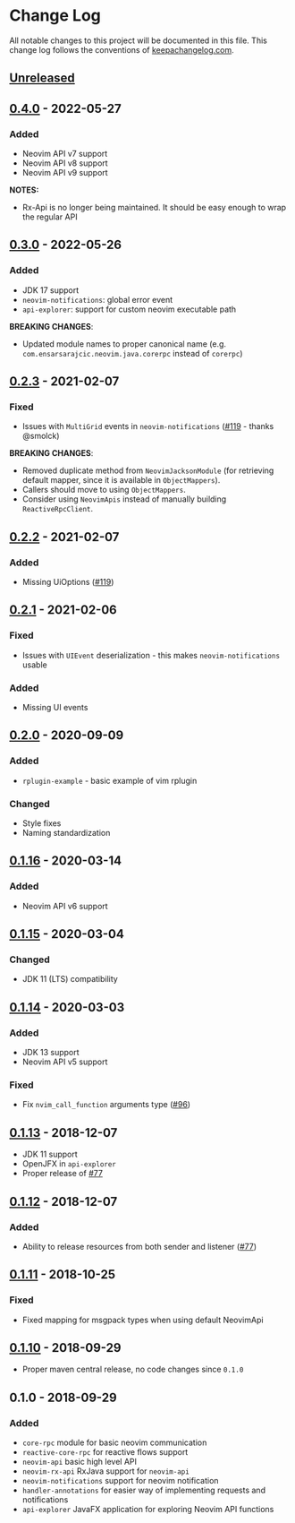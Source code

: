 # Change Log
All notable changes to this project will be documented in this file. This change log follows the conventions of [keepachangelog.com](http://keepachangelog.com/).

## [Unreleased]

## [0.4.0] - 2022-05-27

### Added
- Neovim API v7 support
- Neovim API v8 support
- Neovim API v9 support

**NOTES:**
- Rx-Api is no longer being maintained. It should be easy enough to wrap the regular API

## [0.3.0] - 2022-05-26

### Added
- JDK 17 support
- `neovim-notifications`: global error event
- `api-explorer`: support for custom neovim executable path

**BREAKING CHANGES**:
- Updated module names to proper canonical name (e.g. `com.ensarsarajcic.neovim.java.corerpc` instead of `corerpc`)

## [0.2.3] - 2021-02-07

### Fixed
- Issues with `MultiGrid` events in `neovim-notifications` ([#119][i119] - thanks @smolck)

**BREAKING CHANGES**:
- Removed duplicate method from `NeovimJacksonModule` (for retrieving default mapper, since it is available in `ObjectMappers`).
- Callers should move to using `ObjectMappers`.
- Consider using `NeovimApis` instead of manually building `ReactiveRpcClient`.

## [0.2.2] - 2021-02-07

### Added
- Missing UiOptions ([#119][i119])

## [0.2.1] - 2021-02-06

### Fixed
- Issues with `UIEvent` deserialization - this makes `neovim-notifications` usable

### Added
- Missing UI events

## [0.2.0] - 2020-09-09

### Added
- `rplugin-example` - basic example of vim rplugin

### Changed
- Style fixes
- Naming standardization

## [0.1.16] - 2020-03-14

### Added
- Neovim API v6 support

## [0.1.15] - 2020-03-04

### Changed
- JDK 11 (LTS) compatibility

## [0.1.14] - 2020-03-03

### Added
- JDK 13 support
- Neovim API v5 support

### Fixed
- Fix `nvim_call_function` arguments type ([#96][i96])

## [0.1.13] - 2018-12-07

- JDK 11 support
- OpenJFX in `api-explorer`
- Proper release of [#77][i77]

## [0.1.12] - 2018-12-07

### Added
- Ability to release resources from both sender and listener ([#77][i77])

## [0.1.11] - 2018-10-25

### Fixed
- Fixed mapping for msgpack types when using default NeovimApi

## [0.1.10] - 2018-09-29

- Proper maven central release, no code changes since `0.1.0`

## 0.1.0 - 2018-09-29
### Added
- `core-rpc` module for basic neovim communication
- `reactive-core-rpc` for reactive flows support
- `neovim-api` basic high level API
- `neovim-rx-api` RxJava support for `neovim-api`
- `neovim-notifications` support for neovim notification
- `handler-annotations` for easier way of implementing requests and notifications
- `api-explorer` JavaFX application for exploring Neovim API functions

[Unreleased]: https://github.com/esensar/neovim-java/compare/0.4.0...main
[0.1.10]: https://github.com/esensar/neovim-java/compare/0.1...0.1.10
[0.1.11]: https://github.com/esensar/neovim-java/compare/0.1.10...0.1.11
[0.1.12]: https://github.com/esensar/neovim-java/compare/0.1.11...0.1.12
[0.1.13]: https://github.com/esensar/neovim-java/compare/0.1.12...0.1.13
[0.1.14]: https://github.com/esensar/neovim-java/compare/0.1.13...0.1.14
[0.1.15]: https://github.com/esensar/neovim-java/compare/0.1.14...0.1.15
[0.1.16]: https://github.com/esensar/neovim-java/compare/0.1.15...0.1.16
[0.2.0]: https://github.com/esensar/neovim-java/compare/0.1.16...0.2.0
[0.2.1]: https://github.com/esensar/neovim-java/compare/0.2.0...0.2.1
[0.2.2]: https://github.com/esensar/neovim-java/compare/0.2.1...0.2.2
[0.2.3]: https://github.com/esensar/neovim-java/compare/0.2.2...0.2.3
[0.3.0]: https://github.com/esensar/neovim-java/compare/0.2.3...0.3.0
[0.4.0]: https://github.com/esensar/neovim-java/compare/0.3.0...0.4.0
[i77]: https://github.com/esensar/neovim-java/issues/77
[i96]: https://github.com/esensar/neovim-java/issues/96
[i119]: https://github.com/esensar/neovim-java/issues/119
